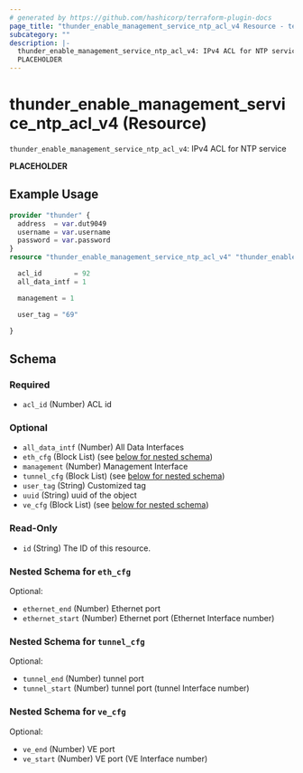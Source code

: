 ```yaml
---
# generated by https://github.com/hashicorp/terraform-plugin-docs
page_title: "thunder_enable_management_service_ntp_acl_v4 Resource - terraform-provider-thunder"
subcategory: ""
description: |-
  thunder_enable_management_service_ntp_acl_v4: IPv4 ACL for NTP service
  PLACEHOLDER
---
```


# thunder_enable_management_service_ntp_acl_v4 (Resource)

`thunder_enable_management_service_ntp_acl_v4`: IPv4 ACL for NTP service

__PLACEHOLDER__

## Example Usage

```terraform
provider "thunder" {
  address  = var.dut9049
  username = var.username
  password = var.password
}
resource "thunder_enable_management_service_ntp_acl_v4" "thunder_enable_management_service_ntp_acl_v4" {

  acl_id        = 92
  all_data_intf = 1

  management = 1

  user_tag = "69"

}
```

<!-- schema generated by tfplugindocs -->
## Schema

### Required

- `acl_id` (Number) ACL id

### Optional

- `all_data_intf` (Number) All Data Interfaces
- `eth_cfg` (Block List) (see [below for nested schema](#nestedblock--eth_cfg))
- `management` (Number) Management Interface
- `tunnel_cfg` (Block List) (see [below for nested schema](#nestedblock--tunnel_cfg))
- `user_tag` (String) Customized tag
- `uuid` (String) uuid of the object
- `ve_cfg` (Block List) (see [below for nested schema](#nestedblock--ve_cfg))

### Read-Only

- `id` (String) The ID of this resource.

<a id="nestedblock--eth_cfg"></a>
### Nested Schema for `eth_cfg`

Optional:

- `ethernet_end` (Number) Ethernet port
- `ethernet_start` (Number) Ethernet port (Ethernet Interface number)


<a id="nestedblock--tunnel_cfg"></a>
### Nested Schema for `tunnel_cfg`

Optional:

- `tunnel_end` (Number) tunnel port
- `tunnel_start` (Number) tunnel port (tunnel Interface number)


<a id="nestedblock--ve_cfg"></a>
### Nested Schema for `ve_cfg`

Optional:

- `ve_end` (Number) VE port
- `ve_start` (Number) VE port (VE Interface number)



